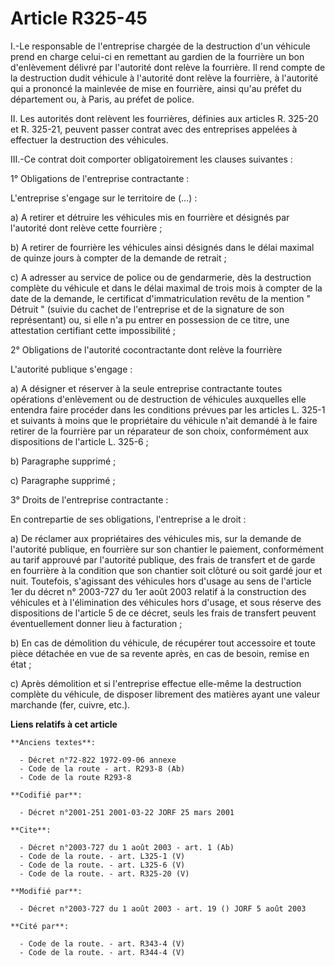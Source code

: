 # Article R325-45

I.-Le responsable de l'entreprise chargée de la destruction d'un véhicule prend en charge celui-ci en remettant au gardien de
la fourrière un bon d'enlèvement délivré par l'autorité dont relève la fourrière. Il rend compte de la destruction dudit
véhicule à l'autorité dont relève la fourrière, à l'autorité qui a prononcé la mainlevée de mise en fourrière, ainsi qu'au
préfet du département ou, à Paris, au préfet de police. 

II. Les autorités dont relèvent les fourrières, définies aux articles R. 325-20 et R. 325-21, peuvent passer contrat avec des
entreprises appelées à effectuer la destruction des véhicules. 

III.-Ce contrat doit comporter obligatoirement les clauses suivantes : 

1° Obligations de l'entreprise contractante : 

L'entreprise s'engage sur le territoire de (...) : 

a) A retirer et détruire les véhicules mis en fourrière et désignés par l'autorité dont relève cette fourrière ; 

b) A retirer de fourrière les véhicules ainsi désignés dans le délai maximal de quinze jours à compter de la demande de
retrait ; 

c) A adresser au service de police ou de gendarmerie, dès la destruction complète du véhicule et dans le délai maximal de
trois mois à compter de la date de la demande, le certificat d'immatriculation revêtu de la mention " Détruit " (suivie du
cachet de l'entreprise et de la signature de son représentant) ou, si elle n'a pu entrer en possession de ce titre, une
attestation certifiant cette impossibilité ; 

2° Obligations de l'autorité cocontractante dont relève la fourrière 

L'autorité publique s'engage : 

a) A désigner et réserver à la seule entreprise contractante toutes opérations d'enlèvement ou de destruction de véhicules
auxquelles elle entendra faire procéder dans les conditions prévues par les articles L. 325-1 et suivants à moins que le
propriétaire du véhicule n'ait demandé à le faire retirer de la fourrière par un réparateur de son choix, conformément aux
dispositions de l'article L. 325-6 ; 

b) Paragraphe supprimé ; 

c) Paragraphe supprimé ; 

3° Droits de l'entreprise contractante : 

En contrepartie de ses obligations, l'entreprise a le droit : 

a) De réclamer aux propriétaires des véhicules mis, sur la demande de l'autorité publique, en fourrière sur son chantier le
paiement, conformément au tarif approuvé par l'autorité publique, des frais de transfert et de garde en fourrière à la
condition que son chantier soit clôturé ou soit gardé jour et nuit. Toutefois, s'agissant des véhicules hors d'usage au sens
de l'article 1er du décret n° 2003-727 du 1er août 2003 relatif à la construction des véhicules et à l'élimination des
véhicules hors d'usage, et sous réserve des dispositions de l'article 5 de ce décret, seuls les frais de transfert peuvent
éventuellement donner lieu à facturation ; 

b) En cas de démolition du véhicule, de récupérer tout accessoire et toute pièce détachée en vue de sa revente après, en cas
de besoin, remise en état ; 

c) Après démolition et si l'entreprise effectue elle-même la destruction complète du véhicule, de disposer librement des
matières ayant une valeur marchande (fer, cuivre, etc.).

**Liens relatifs à cet article**

	**Anciens textes**:

	  - Décret n°72-822 1972-09-06 annexe
	  - Code de la route - art. R293-8 (Ab)
	  - Code de la route R293-8

	**Codifié par**:

	  - Décret n°2001-251 2001-03-22 JORF 25 mars 2001

	**Cite**:

	  - Décret n°2003-727 du 1 août 2003 - art. 1 (Ab)
	  - Code de la route. - art. L325-1 (V)
	  - Code de la route. - art. L325-6 (V)
	  - Code de la route. - art. R325-20 (V)

	**Modifié par**:

	  - Décret n°2003-727 du 1 août 2003 - art. 19 () JORF 5 août 2003

	**Cité par**:

	  - Code de la route. - art. R343-4 (V)
	  - Code de la route. - art. R344-4 (V)
